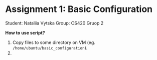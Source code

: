 # Assignment 1: Basic Configuration
Student: Nataliia Vytska
Group: CS420 Gruop 2

**How to use script?**
1. Copy files to some directory on VM (eg. ```/home/ubuntu/basic_configuration```).
2. 
